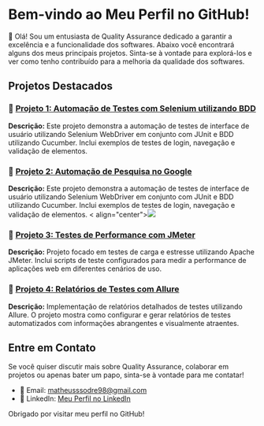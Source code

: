 <h1>Bem-vindo ao Meu Perfil no GitHub!</h1>

<p>👋 Olá! Sou um entusiasta de Quality Assurance dedicado a garantir a excelência e a funcionalidade dos softwares. Abaixo você encontrará alguns dos meus principais projetos. Sinta-se à vontade para explorá-los e ver como tenho contribuído para a melhoria da qualidade dos softwares.</p>

<h2>Projetos Destacados</h2>

<h3>📂 <a href="https://github.com/eumatheussodre/Projetos-em-SeleniumJava/tree/main/Projeto%20Sauce">Projeto 1: Automação de Testes com Selenium utilizando BDD</a></h3>
<p><strong>Descrição:</strong> Este projeto demonstra a automação de testes de interface de usuário utilizando Selenium WebDriver em conjunto com JUnit e BDD utilizando Cucumber. Inclui exemplos de testes de login, navegação e validação de elementos.</p>

<h3>📂 <a href="https://github.com/seu-usuario/projeto2">Projeto 2: Automação de Pesquisa no Google</a></h3>
<p><strong>Descrição:</strong> Este projeto demonstra a automação de testes de interface de usuário utilizando Selenium WebDriver em conjunto com JUnit e BDD utilizando Cucumber. Inclui exemplos de testes de login, navegação e validação de elementos.
< align="center"><img src="[http://img.shields.io/static/v1?label=STATUS&message=EM%20DESENVOLVIMENTO&color=GREEN&style=for-the-badge](https://github.com/eumatheussodre/Projetos-em-SeleniumJava/blob/main/Projeto%20Google%20Search/acessandoZenvia.gif)"/>

<h3>📂 <a href="https://github.com/seu-usuario/projeto3">Projeto 3: Testes de Performance com JMeter</a></h3>
<p><strong>Descrição:</strong> Projeto focado em testes de carga e estresse utilizando Apache JMeter. Inclui scripts de teste configurados para medir a performance de aplicações web em diferentes cenários de uso.</p>

<h3>📂 <a href="https://github.com/seu-usuario/projeto5">Projeto 4: Relatórios de Testes com Allure</a></h3>
<p><strong>Descrição:</strong> Implementação de relatórios detalhados de testes utilizando Allure. O projeto mostra como configurar e gerar relatórios de testes automatizados com informações abrangentes e visualmente atraentes.</p>

<h2>Entre em Contato</h2>

<p>Se você quiser discutir mais sobre Quality Assurance, colaborar em projetos ou apenas bater um papo, sinta-se à vontade para me contatar!</p>

<ul>
  <li>📧 Email: <a href="mailto:matheusssodre98@gmail.com">matheusssodre98@gmail.com</a></li>
  <li>💼 LinkedIn: <a href="https://www.linkedin.com/in/eumatheussodre">Meu Perfil no LinkedIn</a></li>
</ul>

<p>Obrigado por visitar meu perfil no GitHub!</p>
